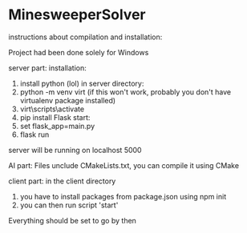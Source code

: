 # MinesweeperSolver

instructions about compilation and installation:

Project had been done solely for Windows

server part:
installation:
1. install python (lol)
in server directory:
2. python -m venv virt (if this won't work, probably you don't have virtualenv package installed)
3. virt\scripts\activate
4. pip install Flask
start:
1. set flask_app=main.py
2. flask run

server will be running on localhost 5000

AI part:
Files unclude CMakeLists.txt, you can compile it using CMake

client part:
in the client directory
1. you have to install packages from package.json using npm init
2. you can then run script 'start'

Everything should be set to go by then
